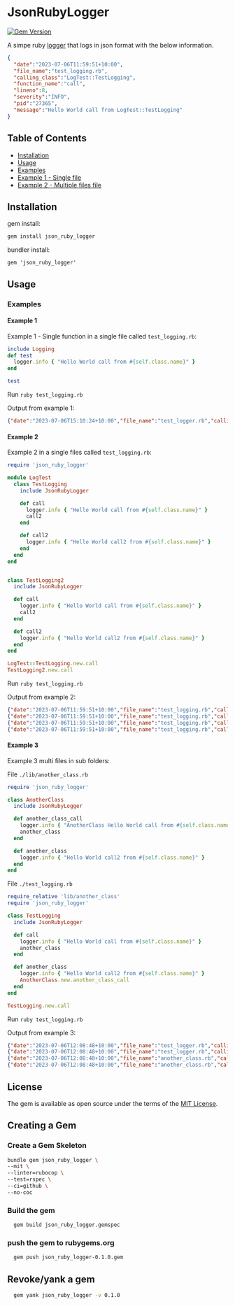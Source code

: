 # JsonRubyLogger

[![Gem Version](https://badge.fury.io/rb/json_ruby_logger.svg)](https://badge.fury.io/rb/json_ruby_logger)

A simpe ruby [logger](https://ruby-doc.org/3.2.2/stdlibs/logger/Logger.html) that logs in json format with the below information.

```json
{
  "date":"2023-07-06T11:59:51+10:00",
  "file_name":"test_logging.rb",
  "calling_class":"LogTest::TestLogging",
  "function_name":"call",
  "lineno":8,
  "severity":"INFO",
  "pid":"27365",
  "message":"Hello World call from LogTest::TestLogging"
}
```

## Table of Contents

- [Installation](#installation)
- [Usage](#usage)
- [Examples](##examples)
- [Example 1 - Single file](#example-1)
- [Example 2 - Multiple files file](#example-2)

## Installation

gem install:

```bash
gem install json_ruby_logger
```

bundler install:

```Gemfile
gem 'json_ruby_logger'
```

## Usage

### Examples

#### Example 1

Example 1 - Single function in a single file called `test_logging.rb`:


```ruby
include Logging
def test
  logger.info { "Hello World call from #{self.class.name}" }
end

test
```

Run `ruby test_logging.rb`

Output from example 1:

```json
{"date":"2023-07-06T15:10:24+10:00","file_name":"test_logger.rb","calling_class":"Object","function_name":"test","lineno":31,"severity":"INFO","pid":44665,"message":"Hello World call from Object"}
```

#### Example 2

Example 2 in a single files called `test_logging.rb`:

```ruby
require 'json_ruby_logger'

module LogTest
  class TestLogging
    include JsonRubyLogger

    def call
      logger.info { "Hello World call from #{self.class.name}" }
      call2
    end

    def call2
      logger.info { "Hello World call2 from #{self.class.name}" }
    end
  end
end


class TestLogging2
  include JsonRubyLogger

  def call
    logger.info { "Hello World call from #{self.class.name}" }
    call2
  end

  def call2
    logger.info { "Hello World call2 from #{self.class.name}" }
  end
end

LogTest::TestLogging.new.call
TestLogging2.new.call
```

Run `ruby test_logging.rb`

Output from example 2:

```json
{"date":"2023-07-06T11:59:51+10:00","file_name":"test_logging.rb","calling_class":"LogTest::TestLogging","function_name":"call","lineno":8,"severity":"INFO","pid":"#27365","message":"Hello World call from LogTest::TestLogging"}
{"date":"2023-07-06T11:59:51+10:00","file_name":"test_logging.rb","calling_class":"LogTest::TestLogging","function_name":"call2","lineno":13,"severity":"INFO","pid":"#27365","message":"Hello World call2 from LogTest::TestLogging"}
{"date":"2023-07-06T11:59:51+10:00","file_name":"test_logging.rb","calling_class":"TestLogging2","function_name":"call","lineno":23,"severity":"INFO","pid":"#27365","message":"Hello World call from TestLogging2"}
{"date":"2023-07-06T11:59:51+10:00","file_name":"test_logging.rb","calling_class":"TestLogging2","function_name":"call2","lineno":28,"severity":"INFO","pid":"#27365","message":"Hello World call2 from TestLogging2"}
```

#### Example 3

Example 3 multi files in sub folders:

File `./lib/another_class.rb`

```ruby
require 'json_ruby_logger'

class AnotherClass
  include JsonRubyLogger

  def another_class_call
    logger.info { "AnotherClass Hello World call from #{self.class.name}" }
    another_class
  end

  def another_class
    logger.info { "Hello World call2 from #{self.class.name}" }
  end
end
```

File `./test_logging.rb`

```ruby
require_relative 'lib/another_class'
require 'json_ruby_logger'

class TestLogging
  include JsonRubyLogger

  def call
    logger.info { "Hello World call from #{self.class.name}" }
    another_class
  end

  def another_class
    logger.info { "Hello World call2 from #{self.class.name}" }
    AnotherClass.new.another_class_call
  end
end

TestLogging.new.call
```

Run `ruby test_logging.rb`

Output from example 3:

```json
{"date":"2023-07-06T12:08:48+10:00","file_name":"test_logger.rb","calling_class":"TestLogging","function_name":"call","lineno":8,"severity":"INFO","pid":"#29554","message":"Hello World call from TestLogging"}
{"date":"2023-07-06T12:08:48+10:00","file_name":"test_logger.rb","calling_class":"TestLogging","function_name":"another_class","lineno":13,"severity":"INFO","pid":"#29554","message":"Hello World call2 from TestLogging"}
{"date":"2023-07-06T12:08:48+10:00","file_name":"another_class.rb","calling_class":"AnotherClass","function_name":"another_class_call","lineno":7,"severity":"INFO","pid":"#29554","message":"AnotherClass Hello World call from AnotherClass"}
{"date":"2023-07-06T12:08:48+10:00","file_name":"another_class.rb","calling_class":"AnotherClass","function_name":"another_class","lineno":12,"severity":"INFO","pid":"#29554","message":"Hello World call2 from AnotherClass"}
```

## License

The gem is available as open source under the terms of the [MIT License](https://opensource.org/licenses/MIT).

## Creating a Gem

### Create a Gem Skeleton

```bash
bundle gem json_ruby_logger \
--mit \
--linter=rubocop \
--test=rspec \
--ci=github \
--no-coc
```

### Build the gem

```bash
  gem build json_ruby_logger.gemspec
```

### push the gem to rubygems.org

```bash
  gem push json_ruby_logger-0.1.0.gem
```

## Revoke/yank a gem

```bash
  gem yank json_ruby_logger -v 0.1.0
```
